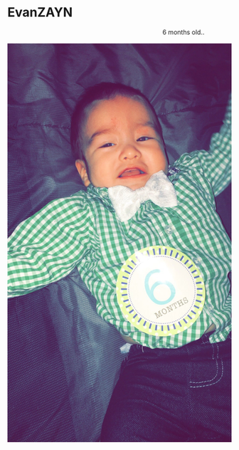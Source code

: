 # EvanZAYN
<marquee behavior="scroll" direction="left">6 months old.. </marquee>

<img src=839E729B-CD7E-4B0D-B412-0C965E6F8710.jpeg>
